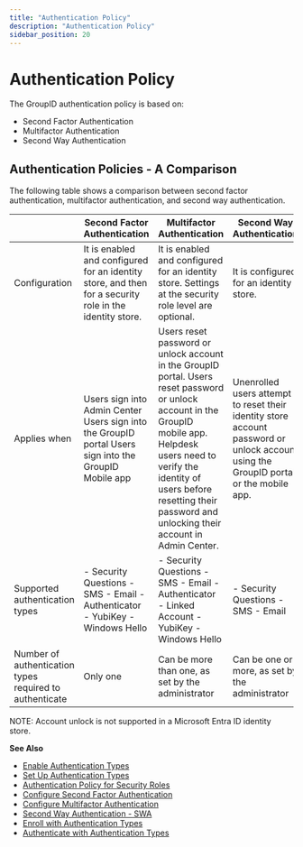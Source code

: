 ```yaml
---
title: "Authentication Policy"
description: "Authentication Policy"
sidebar_position: 20
---
```


# Authentication Policy

The GroupID authentication policy is based on:

- Second Factor Authentication
- Multifactor Authentication
- Second Way Authentication

## Authentication Policies - A Comparison

The following table shows a comparison between second factor authentication, multifactor
authentication, and second way authentication.

|                                                         | Second Factor Authentication                                                                            | Multifactor Authentication                                                                                                                                                                                                                                       | Second Way Authentication                                                                                                             |
| ------------------------------------------------------- | ------------------------------------------------------------------------------------------------------- | ---------------------------------------------------------------------------------------------------------------------------------------------------------------------------------------------------------------------------------------------------------------- | ------------------------------------------------------------------------------------------------------------------------------------- |
| Configuration                                           | It is enabled and configured for an identity store, and then for a security role in the identity store. | It is enabled and configured for an identity store. Settings at the security role level are optional.                                                                                                                                                            | It is configured for an identity store.                                                                                               |
| Applies when                                            | Users sign into Admin Center Users sign into the GroupID portal Users sign into the GroupID Mobile app  | Users reset password or unlock account in the GroupID portal. Users reset password or unlock account in the GroupID mobile app. Helpdesk users need to verify the identity of users before resetting their password and unlocking their account in Admin Center. | Unenrolled users attempt to reset their identity store account password or unlock account using the GroupID portal or the mobile app. |
| Supported authentication types                          | - Security Questions - SMS - Email - Authenticator - YubiKey - Windows Hello                            | - Security Questions - SMS - Email - Authenticator - Linked Account - YubiKey - Windows Hello                                                                                                                                                                    | - Security Questions - SMS - Email                                                                                                    |
| Number of authentication types required to authenticate | Only one                                                                                                | Can be more than one, as set by the administrator                                                                                                                                                                                                                | Can be one or more, as set by the administrator                                                                                       |

NOTE: Account unlock is not supported in a Microsoft Entra ID identity store.

**See Also**

- [Enable Authentication Types](/docs/directorymanager/11.0/admincenter/identitystore/configure/authtypes.md)
- [Set Up Authentication Types](/docs/directorymanager/11.0/admincenter/authpolicy/setupauth/overview.md)
- [Authentication Policy for Security Roles](/docs/directorymanager/11.0/admincenter/securityrole/policy/authentication.md)
- [Configure Second Factor Authentication](/docs/directorymanager/11.0/admincenter/authpolicy/sfa.md)
- [Configure Multifactor Authentication](/docs/directorymanager/11.0/admincenter/authpolicy/mfa.md)
- [Second Way Authentication - SWA](/docs/directorymanager/11.0/admincenter/identitystore/configure/secondwayauthentication.md)
- [Enroll with Authentication Types](/docs/directorymanager/11.0/admincenter/authpolicy/enroll.md)
- [Authenticate with Authentication Types](/docs/directorymanager/11.0/admincenter/authpolicy/authenticate.md)
